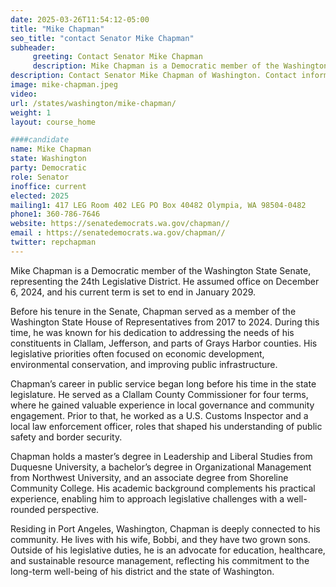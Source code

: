 ```yaml
---
date: 2025-03-26T11:54:12-05:00
title: "Mike Chapman"
seo_title: "contact Senator Mike Chapman"
subheader:
     greeting: Contact Senator Mike Chapman
     description: Mike Chapman is a Democratic member of the Washington State Senate, representing the 24th Legislative District. He assumed office on December 6, 2024, and his current term is set to end in January 2029.
description: Contact Senator Mike Chapman of Washington. Contact information for Mike Chapman includes email address, phone number, and mailing address.
image: mike-chapman.jpeg
video:
url: /states/washington/mike-chapman/
weight: 1
layout: course_home

####candidate
name: Mike Chapman
state: Washington
party: Democratic
role: Senator
inoffice: current
elected: 2025
mailing1: 417 LEG Room 402 LEG PO Box 40482 Olympia, WA 98504-0482
phone1: 360-786-7646
website: https://senatedemocrats.wa.gov/chapman//
email : https://senatedemocrats.wa.gov/chapman//
twitter: repchapman
---
```

Mike Chapman is a Democratic member of the Washington State Senate, representing the 24th Legislative District. He assumed office on December 6, 2024, and his current term is set to end in January 2029.

Before his tenure in the Senate, Chapman served as a member of the Washington State House of Representatives from 2017 to 2024. During this time, he was known for his dedication to addressing the needs of his constituents in Clallam, Jefferson, and parts of Grays Harbor counties. His legislative priorities often focused on economic development, environmental conservation, and improving public infrastructure.

Chapman’s career in public service began long before his time in the state legislature. He served as a Clallam County Commissioner for four terms, where he gained valuable experience in local governance and community engagement. Prior to that, he worked as a U.S. Customs Inspector and a local law enforcement officer, roles that shaped his understanding of public safety and border security.

Chapman holds a master’s degree in Leadership and Liberal Studies from Duquesne University, a bachelor’s degree in Organizational Management from Northwest University, and an associate degree from Shoreline Community College. His academic background complements his practical experience, enabling him to approach legislative challenges with a well-rounded perspective.

Residing in Port Angeles, Washington, Chapman is deeply connected to his community. He lives with his wife, Bobbi, and they have two grown sons. Outside of his legislative duties, he is an advocate for education, healthcare, and sustainable resource management, reflecting his commitment to the long-term well-being of his district and the state of Washington.
